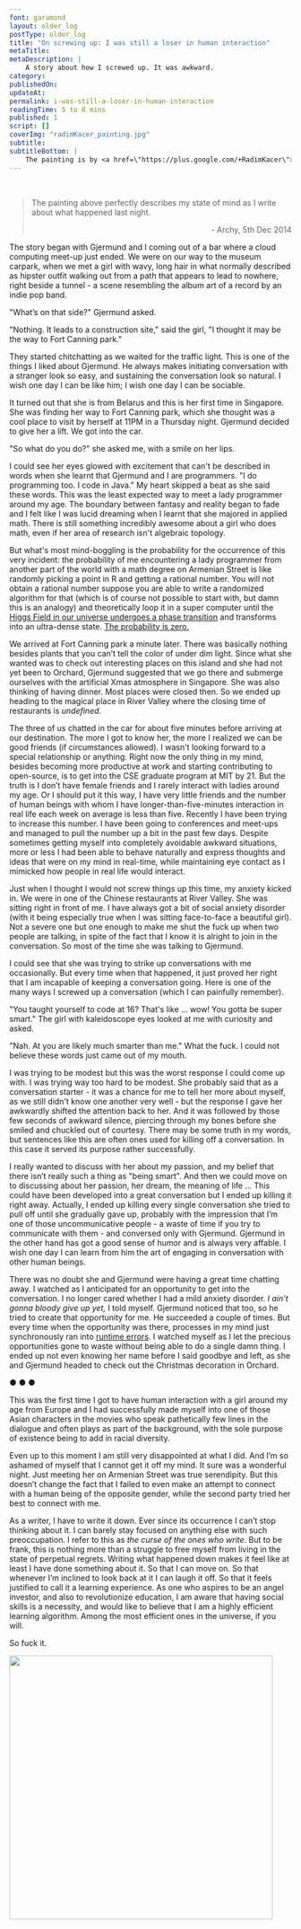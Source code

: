 ```yaml
---
font: garamond
layout: older_log
postType: older_log
title: "On screwing up: I was still a loser in human interaction"
metaTitle:
metaDescription: |
    A story about how I screwed up. It was awkward.
category:
publishedOn:
updateAt:
permalink: i-was-still-a-loser-in-human-interaction
readingTime: 5 to 8 mins
published: 1
script: []
coverImg: "radimKacer_painting.jpg"
subtitle:
subtitleBottom: |
    The painting is by <a href=\"https://plus.google.com/+RadimKacer\">Radim Kacer</a> (2014), for <a href=\"https://plus.google.com/+RadimKacer/posts/1o1AwdpSLmd?pid=6011097811382394914&oid=101995335006047979831\">which he has not yet given a name</a>.
---
```

 

>The painting above perfectly describes my state of mind as I write about what happened
last night.
>
><p style="text-align:right">- Archy, 5th Dec 2014</p>

The story began with Gjermund and I coming out of a bar where a cloud computing meet-up just ended. We were on our way to the museum carpark, when we met a girl with wavy, long hair in what normally described as hipster outfit walking out from a path that appears to lead to nowhere, right beside a tunnel - a scene resembling the album art of a record by an indie pop band. 

"What’s on that side?" Gjermund asked.

"Nothing. It leads to a construction site," said the girl, "I thought it may be the way to Fort Canning park."

They started chitchatting as we waited for the traffic light. This is one of the things I liked about Gjermund. He always makes initiating conversation with a stranger look so easy, and sustaining the conversation look so natural. I wish one day I can be like him; I wish one day I can be sociable.

It turned out that she is from Belarus and this is her first time in Singapore. She was finding her way to Fort Canning park, which she thought was a cool place to visit by herself at 11PM in a Thursday night. Gjermund decided to give her a lift. We got into the car.

"So what do you do?" she asked me, with a smile on her lips.

I could see her eyes glowed with excitement that can't be described in words when she learnt that Gjermund and I are programmers. "I do programming too. I code in Java." My heart skipped a beat as she said these words. This was the least expected way to meet a lady programmer around my age. The boundary between fantasy and reality began to fade and I felt like I was lucid dreaming when I learnt that she majored in applied math. There is still something incredibly awesome about a girl who does math, even if her area of research isn't algebraic topology.

But what's most mind-boggling is the probability for the occurrence of this very incident: the probability of me encountering a lady programmer from another part of the world with a math degree on Armenian Street is like randomly picking a point in R and getting a rational number. You will not obtain a rational number suppose you are able to write a randomized algorithm for that (which is of course not possible to start with, but damn this is an analogy) and theoretically loop it in a super computer until the <a target="_blank" href="http://www.ted.com/talks/gian_giudice_why_our_universe_might_exist_on_a_knife_edge?language=en">Higgs Field in our universe undergoes a phase transition</a> and transforms into an ultra-dense state. <a target="_blank" href="http://math.stackexchange.com/a/798558/65082">The probability is zero.</a>

We arrived at Fort Canning park a minute later. There was basically nothing besides plants that you can’t tell the color of under dim light. Since what she wanted was to check out interesting places on this island and she had not yet been to Orchard, Gjermund suggested that we go there and submerge ourselves with the artificial Xmas atmosphere in Singapore. She was also thinking of having dinner. Most places were closed then. So we ended up heading to the magical place in River Valley where the closing time of restaurants is <i>undefined</i>.

The three of us chatted in the car for about five minutes before arriving at our destination. The more I got to know her, the more I realized we can be good friends (if circumstances allowed). I wasn't looking forward to a special relationship or anything. Right now the only thing in my mind, besides becoming more productive at work and starting contributing to open-source, is to get into the CSE graduate program at MIT by 21. But the truth is I don’t have female friends and I rarely interact with ladies around my age. Or I should put it this way, I have very little friends and the number of human beings with whom I have longer-than-five-minutes interaction in real life each week on average is less than five. Recently I have been trying to increase this number. I have been going to conferences and meet-ups and managed to pull the number up a bit in the past few days. Despite sometimes getting myself into completely avoidable awkward situations, more or less I had been able to behave naturally and express thoughts and ideas that were on my mind in real-time, while maintaining eye contact as I mimicked how people in real life would interact.

Just when I thought I would not screw things up this time, my anxiety kicked in. We were in one of the Chinese restaurants at River Valley. She was sitting right in front of me. I have always got a bit of social anxiety disorder (with it being especially true when I was sitting face-to-face a beautiful girl). Not a severe one but one enough to make me shut the fuck up when two people are talking, in spite of the fact that I know it is alright to join in the conversation. So most of the time she was talking to Gjermund.

I could see that she was trying to strike up conversations with me occasionally. But every time when that happened, it just proved her right that I am incapable of keeping a conversation going. Here is one of the many ways I screwed up a conversation (which I can painfully remember).

"You taught yourself to code at 16? That's like ... wow! You gotta be super smart." The girl with kaleidoscope eyes looked at me with curiosity and asked.

"Nah. At you are likely much smarter than me." What the fuck. I could not believe these words just came out of my mouth.

I was trying to be modest but this was the worst response I could come up with. I was trying way too hard to be modest. She probably said that as a conversation starter - it was a chance for me to tell her more about myself, as we still didn't know one another very well - but the response I gave her awkwardly shifted the attention back to her. And it was followed by those few seconds of awkward silence, piercing through my bones before she smiled and chuckled out of courtesy. There may be some truth in my words, but sentences like this are often ones used for killing off a conversation. In this case it served its purpose rather successfully.

I really wanted to discuss with her about my passion, and my belief that there isn’t really such a thing as "being smart". And then we could move on to discussing about her passion, her dream, the meaning of life … This could have been developed into a great conversation but I ended up killing it right away. Actually, I ended up killing every single conversation she tried to pull off until she gradually gave up, probably with the impression that I’m one of those uncommunicative people - a waste of time if you try to communicate with them - and conversed only with Gjermund. Gjermund in the other hand has got a good sense of humor and is always very affable. I wish one day I can learn from him the art of engaging in conversation with other human beings.

There was no doubt she and Gjermund were having a great time chatting away. I watched as I anticipated for an opportunity to get into the conversation. I no longer cared whether I had a mild anxiety disorder. <i>I ain't gonna bloody give up yet,</i> I told myself. Gjermund noticed that too, so he tried to create that opportunity for me. He succeeded a couple of times. But every time when the opportunity was there, processes in my mind just synchronously ran into <a target="_blank" href="http://en.wikipedia.org/wiki/Run_time_(program_lifecycle_phase)">runtime errors</a>. I watched myself as I let the precious opportunities gone to waste without being able to do a single damn thing. I ended up not even knowing her name before I said goodbye and left, as she and Gjermund headed to check out the Christmas decoration in Orchard.

<p class="text-center"> ● ● ● </p>

This was the first time I got to have human interaction with a girl around my age from Europe and I had successfully made myself into one of those Asian characters in the movies who speak pathetically few lines in the dialogue and often plays as part of the background, with the sole purpose of existence being to add in racial diversity.

Even up to this moment I am still very disappointed at what I did. And I’m so ashamed of myself that I cannot get it off my mind. It sure was a wonderful night. Just meeting her on Armenian Street was true serendipity. But this doesn’t change the fact that I failed to even make an attempt to connect with a human being of the opposite gender, while the second party tried her best to connect with me.

As a writer, I have to write it down. Ever since its occurrence I can’t stop thinking about it. I can barely stay focused on anything else with such preoccupation. I refer to this as <i>the curse of the ones who write</i>. But to be frank, this is nothing more than a struggle to free myself from living in the state of perpetual regrets. Writing what happened down makes it feel like at least I have done something about it. So that I can move on. So that whenever I’m inclined to look back at it I can laugh it off. So that it feels justified to call it a learning experience. As one who aspires to be an angel investor, and also to revolutionize education, I am aware that having social skills is a necessity, and would like to believe that I am a highly efficient learning algorithm. Among the most efficient ones in the universe, if you will.

So fuck it.

<p class="text-center"><img width="470px" src="http://res.cloudinary.com/arc/image/upload/v1422501736/Amy_from_Her_2013_lfi1zw.jpg"></p>
